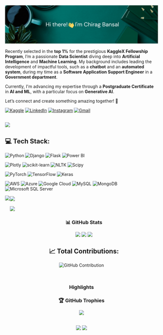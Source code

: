 ![](https://github.com/ChiragB254/ChiragB254/blob/main/image/github.gif)

Recently selected in the **top 1%** for the prestigious **KaggleX Fellowship Program**, I’m a passionate **Data Scientist** diving deep into **Artificial Intelligence** and **Machine Learning**. My background includes leading the development of impactful tools, such as a **chatbot** and an **automated system**, during my time as a **Software Application Support Engineer** in a **Government department**.

Currently, I'm advancing my expertise through a **Postgraduate Certificate** in **AI and ML**, with a particular focus on **Generative AI**.

Let’s connect and create something amazing together! 🚀

[![Kaggle](https://img.shields.io/badge/Kaggle-%230C4DA2.svg?logo=Kaggle&logoColor=white)](https://www.kaggle.com/chiragb254) [![LinkedIn](https://img.shields.io/badge/LinkedIn-%230077B5.svg?logo=linkedin&logoColor=white)](https://linkedin.com/in/chiragb254) [![Instagram](https://img.shields.io/badge/Instagram-%23E4405F.svg?logo=Instagram&logoColor=white)](https://instagram.com/data.scientist_chirag) [![Gmail](https://img.shields.io/badge/Gmail-D14836?logo=gmail&logoColor=white)](mailto:chiragbansal254@gmail.com) 

<br/>
<img src="https://user-images.githubusercontent.com/73097560/115834477-dbab4500-a447-11eb-908a-139a6edaec5c.gif">

## 💻 Tech Stack:

<!-- Row 1 -->
![Python](https://img.shields.io/badge/python-ffffff?style=for-the-badge&logo=python&logoColor=ffffff&color=333) ![Django](https://img.shields.io/badge/django-ffffff?style=for-the-badge&logo=django&logoColor=ffffff&color=333) ![Flask](https://img.shields.io/badge/flask-ffffff?style=for-the-badge&logo=flask&logoColor=ffffff&color=333) ![Power BI](https://img.shields.io/badge/power_bi-ffffff?style=for-the-badge&logo=powerbi&logoColor=ffffff&color=333)

<!-- Row 2 -->
![Plotly](https://img.shields.io/badge/Plotly-ffffff?style=for-the-badge&logo=plotly&logoColor=ffffff&color=333) ![scikit-learn](https://img.shields.io/badge/scikit--learn-ffffff?style=for-the-badge&logo=scikit-learn&logoColor=ffffff&color=333) ![NLTK](https://img.shields.io/badge/NLTK-ffffff?style=for-the-badge&logo=nltk&logoColor=ffffff&color=333) ![Scipy](https://img.shields.io/badge/SciPy-ffffff?style=for-the-badge&logo=scipy&logoColor=ffffff&color=333)

<!-- Row 3 -->
![PyTorch](https://img.shields.io/badge/PyTorch-ffffff?style=for-the-badge&logo=PyTorch&logoColor=ffffff&color=333) ![TensorFlow](https://img.shields.io/badge/TensorFlow-ffffff?style=for-the-badge&logo=TensorFlow&logoColor=ffffff&color=333) ![Keras](https://img.shields.io/badge/Keras-ffffff?style=for-the-badge&logo=Keras&logoColor=ffffff&color=333)

<!-- Row 4 -->
![AWS](https://img.shields.io/badge/AWS-ffffff?style=for-the-badge&logo=amazon-aws&logoColor=ffffff&color=333) ![Azure](https://img.shields.io/badge/azure-ffffff?style=for-the-badge&logo=microsoftazure&logoColor=ffffff&color=333) ![Google Cloud](https://img.shields.io/badge/GoogleCloud-ffffff?style=for-the-badge&logo=google-cloud&logoColor=ffffff&color=333) ![MySQL](https://img.shields.io/badge/mysql-ffffff?style=for-the-badge&logo=mysql&logoColor=ffffff&color=333) ![MongoDB](https://img.shields.io/badge/MongoDB-ffffff?style=for-the-badge&logo=mongodb&logoColor=ffffff&color=333) ![Microsoft SQL Server](https://img.shields.io/badge/Microsoft%20SQL%20Server-ffffff?style=for-the-badge&logo=microsoft%20sql%20server&logoColor=ffffff&color=333)


<div align="left">
  <img align="center" height="180em" src="https://github-readme-streak-stats.herokuapp.com/?user=chiragb254&theme=onedark&hide_border=true" height="180em" />
<img align="left" height="180em" src="https://github-readme-stats.vercel.app/api/top-langs/?username=chiragb254&layout=compact&theme=onedark&hide_border=true" height="180em"/>
</div>
<br/>
<img src="https://user-images.githubusercontent.com/73097560/115834477-dbab4500-a447-11eb-908a-139a6edaec5c.gif">
<h3 align="center">📊 GitHub Stats </h3>

<div align="center">
<img src="http://github-profile-summary-cards.vercel.app/api/cards/stats?username=chiragb254&theme=onedark&hide_border=true" height="180em" />
<img src="http://github-profile-summary-cards.vercel.app/api/cards/repos-per-language?username=chiragb254&theme=onedark&hide_border=true" height="180em" />
<img src="http://github-profile-summary-cards.vercel.app/api/cards/profile-details?username=chiragb254&theme=onedark&hide_border=true" height="180em" />

<br/>

## 📈 Total Contributions:

![GitHub Contribution](https://github-readme-stats.vercel.app/api?username=chiragb254&show_icons=true&hide_title=false&theme=onedark&hide_border=true&include_all_commits=true&count_private=true)

</div>

<br/>
<h3 align="center">Highlights</h3>


<div align="center">
  <h3 align="center">🏆 GitHub Trophies </h3>
<img src="https://github-profile-trophy.vercel.app/?username=chiragb254&theme=onedark&no-frame=true&no-bg=true&margin-w=4&t&row=2&column=3"/></div>
<br/>

<div align="center">

[![](https://visitcount.itsvg.in/api?id=chiragb254&icon=2&color=0)](https://visitcount.itsvg.in)
![](https://komarev.com/ghpvc/?username=chiragb254&color=gray&abbreviated=true&base=300)

</div>
